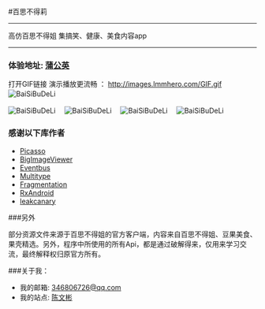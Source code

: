 #百思不得莉

---------------------

高仿百思不得姐 集搞笑、健康、美食内容app

---------------------


### 体验地址: [蒲公英](https://www.pgyer.com/WAEm) ###
打开GIF链接 演示播放更流畅 ： http://images.lmmhero.com/GIF.gif
![BaiSiBuDeLi](https://github.com/wqf6146/BaiSiBuDeLi/blob/master/GIF.gif)　

![BaiSiBuDeLi](http://oihebeiz4.bkt.clouddn.com/bs1.png)　
![BaiSiBuDeLi](http://oihebeiz4.bkt.clouddn.com/bs2.png)　
![BaiSiBuDeLi](http://oihebeiz4.bkt.clouddn.com/bs3.png)　
![BaiSiBuDeLi](http://oihebeiz4.bkt.clouddn.com/bs4.png)　


### 感谢以下库作者

*	[Picasso](https://github.com/square/picasso)
* [BigImageViewer](https://github.com/Piasy/BigImageViewer)
* [Eventbus](https://github.com/greenrobot/EventBus) 
*	[Multitype](https://github.com/drakeet/MultiType)
* [Fragmentation](https://github.com/YoKeyword/Fragmentation)
* [RxAndroid](https://github.com/ReactiveX/RxAndroid)
* [leakcanary](https://github.com/square/leakcanary)

###另外

部分资源文件来源于百思不得姐的官方客户端，内容来自百思不得姐、豆果美食、果壳精选。另外，程序中所使用的所有Api，都是通过破解得来，仅用来学习交流，最终解释权归原官方所有。

###关于我：


* 我的邮箱: 346806726@qq.com
*	我的站点: [陈文彬](http://www.lmmhero.com)

